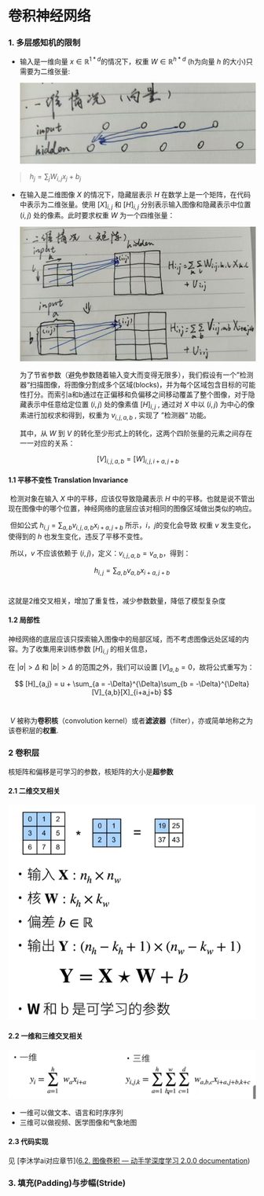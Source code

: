 # 卷积神经网络

### 1. 多层感知机的限制

- 输入是一维向量 $x \in \mathbb{R}^{1*d}$的情况下，权重 $W\in \mathbb{R}^{h*d}$ (h为向量 $h$ 的大小)只需要为二维张量:

  ![image-20250301145818180](./Convolution.assets/image-20250301145818180.png)

> ​	$h_j = \sum_{j}{W_{i,j}{x_j}} + b_j$

- 在输入是二维图像 $X$ 的情况下，隐藏层表示 $H$ 在数学上是一个矩阵，在代码中表示为二维张量。使用 $[X]_{i,j}$ 和 $[H]_{i,j}$ 分别表示输入图像和隐藏表示中位置 $(i,j)$ 处的像素。此时要求权重 $W$ 为一个四维张量：

  ![image-20250301150053475](./Convolution.assets/image-20250301150053475.png)

  为了节省参数（避免参数随着输入变大而变得无限多），我们假设有一个”检测器“扫描图像，将图像分割成多个区域(blocks)，并为每个区域包含目标的可能性打分。而索引a和b通过在正偏移和负偏移之间移动覆盖了整个图像，对于隐藏表示中任意给定位置 $( i , j )$ 处的像素值 $[H]_{i,j}$ , 通过对 $X$ 中以 $(i,j)$ 为中心的像素进行加权求和得到，权重为 $v_{i,j,a,b}$ , 实现了 ”检测器“ 功能。

  其中，从 $W$ 到 $V$ 的转化至少形式上的转化，这两个四阶张量的元素之间存在一一对应的关系：
  
  
  
  $$
  [V]_{i,j,a,b} = [W]_{i,j,i+a,j+b}
  $$
  



#### 1.1 平移不变性 Translation Invariance

​	检测对象在输入 $X$ 中的平移，应该仅导致隐藏表示 $H$ 中的平移。也就是说不管出现在图像中的哪个位置，神经网络的底层应该对相同的图像区域做出类似的响应。

​	但如公式 $h_{i,j} = \sum_{a,b}{v_{i,j,a,b}{x_{i+a,j+b}}}$ 所示，$i，j$的变化会导致 权重 $v$ 发生变化，使得到的 $h$ 也发生变化，违反了平移不变性。

​	所以，$v$ 不应该依赖于 $(i,j)$，定义：$v_{i,j,a,b} = v_{a,b}$，得到：



$$
h_{i,j} = \sum_{a,b}{v_{a,b}}{x_{i+a,j+b}}
$$
​	

这就是2维交叉相关，增加了重复性，减少参数数量，降低了模型复杂度



#### 1.2 局部性

​	神经网络的底层应该只探索输入图像中的局部区域，而不考虑图像远处区域的内容。为了收集用来训练参数 $[H]_{i,j}$ 的相关信息，

在 $|a|> \Delta$ 和 $|b| > \Delta$ 的范围之外，我们可以设置 $[V]_{a,b} = 0$，故将公式重写为：



$$
[H]_{a,j} = u + \sum_{a = -\Delta}^{\Delta}\sum_{b = -\Delta}^{\Delta}[V]_{a,b}[X]_{i+a,j+b}
$$
​	

​	$V$ 被称为**卷积核**（convolution kernel）或者**滤波器**（filter），亦或简单地称之为该卷积层的**权重**.



### 2 卷积层

核矩阵和偏移是可学习的参数，核矩阵的大小是**超参数**

#### 2.1 二维交叉相关

![image-20250301162234639](./Convolution.assets/image-20250301162234639.png)

#### 2.2 一维和三维交叉相关

![image-20250301162419126](./Convolution.assets/image-20250301162419126.png)

- 一维可以做文本、语言和时序序列
- 三维可以做视频、医学图像和气象地图

#### 2.3 代码实现

见 [李沐学ai对应章节]([6.2. 图像卷积 — 动手学深度学习 2.0.0 documentation](https://zh-v2.d2l.ai/chapter_convolutional-neural-networks/conv-layer.html#id4))



### 3. 填充(Padding)与步幅(Stride)

